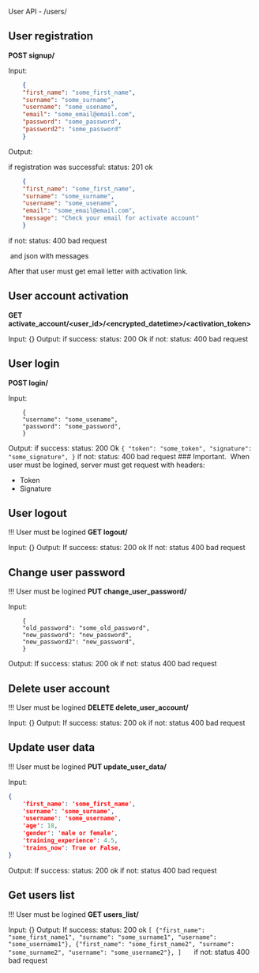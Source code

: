 User API - /users/
## User registration
**POST signup/**

Input:
```json
	{
	"first_name": "some_first_name",
	"surname": "some_surname",
	"username": "some_usename",
	"email": "some_email@email.com",
	"password": "some_password",
	"password2": "some_password"
	}
```
Output:

if registration was successful:
	status: 201 ok
```json
	{
	"first_name": "some_first_name",
	"surname": "some_surname",
	"username": "some_usename",
	"email": "some_email@email.com",
	"message": "Check your email for activate account"
	}
```
if not:
	status: 400 bad request

​	and json with messages

After that user must get email letter with activation link.

## User account activation
**GET activate_account/<user_id>/<encrypted_datetime>/<activation_token>**

Input: {}
Output:
	if success:
		status: 200 Ok
	if not:
		status: 400 bad request
		

## User login
**POST login/**

Input:
```
	{
	"username": "some_usename",
	"password": "some_password",
	}
```
Output:
	if success:
		status: 200 Ok
		```
		{
		"token": "some_token",
		"signature": "some_signature",
	}
		```
	if not:
		status: 400 bad request
	### Important.
​	When user must be logined, server must get request with headers:
 - Token
 - Signature

## User logout
!!! User must be logined
**GET logout/**

Input: {}
Output:
	If success:
		status: 200 ok
	If not:
		status 400 bad request

## Change user password
!!! User must be logined
**PUT change_user_password/**

Input: 
```
	{
	"old_password": "some_old_password",
	"new_password": "new_password",
	"new_password2": "new_password",
	}
```
Output:
	If success:
		status: 200 ok
	if not:
		status 400 bad request

## Delete user account
!!! User must be logined
**DELETE delete_user_account/**

Input: {}
Output:
	If success:
		status: 200 ok
	if not:
		status 400 bad request
		
## Update user data
!!! User must be logined
**PUT update_user_data/**

Input:
```json
{
    'first_name': 'some_first_name',
    'surname': 'some_surname',
    'username': 'some_username',
    'age': 18,
    'gender': 'male or female',
    'training_experience': 4.5,
    'trains_now': True or False,
}
```
Output:
	If success:
		status: 200 ok
	if not:
		status 400 bad request

## Get users list
!!! User must be logined
**GET users_list/**

Input: {}
Output:
	If success:
		status: 200 ok
		```
		[
		{"first_name": "some_first_name1",
		"surname": "some_surname1",
		"username": "some_username1"},
		{"first_name": "some_first_name2",
		"surname": "some_surname2",
		"username": "some_username2"},
		]	
		```
	if not:
		status 400 bad request